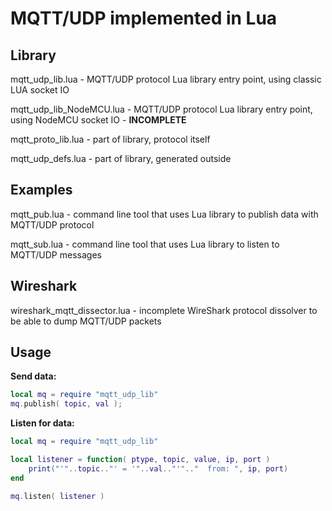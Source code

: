 # MQTT/UDP implemented in Lua

## Library

mqtt_udp_lib.lua		- MQTT/UDP protocol Lua library entry point, using classic LUA socket IO

mqtt_udp_lib_NodeMCU.lua - MQTT/UDP protocol Lua library entry point, using NodeMCU socket IO - **INCOMPLETE**

mqtt_proto_lib.lua      - part of library, protocol itself

mqtt_udp_defs.lua		- part of library, generated outside

## Examples

mqtt_pub.lua			- command line tool that uses Lua library to publish data with MQTT/UDP protocol

mqtt_sub.lua			- command line tool that uses Lua library to listen to MQTT/UDP messages


## Wireshark

wireshark_mqtt_dissector.lua - incomplete WireShark protocol dissolver to be able to dump MQTT/UDP packets


## Usage

**Send data:**


```lua
local mq = require "mqtt_udp_lib"
mq.publish( topic, val );

```

**Listen for data:**


```lua
local mq = require "mqtt_udp_lib"

local listener = function( ptype, topic, value, ip, port )
    print("'"..topic.."' = '"..val.."'".."	from: ", ip, port)
end

mq.listen( listener )
```
